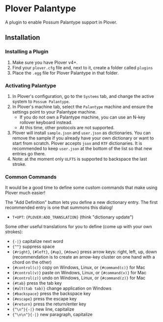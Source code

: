 # Plover Palantype

A plugin to enable Possum Palantype support in Plover.

## Installation

### Installing a Plugin

1. Make sure you have Plover v4+.
1. Find your `plover.cfg` file and, next to it, create a folder called `plugins`
1. Place the `.egg` file for Plover Palantype in that folder.

### Activating Palantype

1. In Plover's configuration, go to the `Systems` tab, and change the active system to `Possum Palantype`.
1. In Plover's machine tab, select the `Palantype` machine and ensure the settings point to your Palantype machine.
    - If you do not own a Palantype machine, you can use an N-key rollover keyboard instead.
    - At this time, other protocols are not supported.
1. Plover will install `sample.json` and `user.json` as dictionaries. You can remove the sample if you already have your own dictionary or want to start from scratch. Plover accepts `json` and `RTF` dictionaries. It is recommended to keep `user.json` at the bottom of the list so that new entries go there.
1. Note: at the moment only `ULFTS` is supported to backspace the last stroke.

### Common Commands

It would be a good time to define some custom commands that make using Plover much easier!

The "Add Definition" button lets you define a new dictionary entry. The first recommended entry is one that summons this dialog!

- `T+UPT`: `{PLOVER:ADD_TRANSLATION}` (think "dictionary update")

Some other useful translations for you to define (come up with your own strokes):

- `{-|}` capitalize next word
- `{^^}` suppress space
- `{#right}`, `{#left}`, `{#up}`, `{#down}` press arrow keys: right, left, up, down (recommendation is to create an arrow-key cluster on one hand with a chord on the other)
- `{#control(c)}` copy on Windows, Linux, or `{#command(c)}` for Mac
- `{#control(v)}` paste on Windows, Linux, or `{#command(v)}` for Mac
- `{#control(z)}` undo on Windows, Linux, or `{#command(z)}` for Mac
- `{#tab}` press the tab key
- `{#alt(tab tab)}` change application on Windows
- `{#backspace}` press the backspace key
- `{#escape}` press the escape key
- `{#return}` press the return/enter key
- `{^\n^}{-|}` new line, capitalize
- `{^\n\n^}{-|}` new paragraph, capitalize